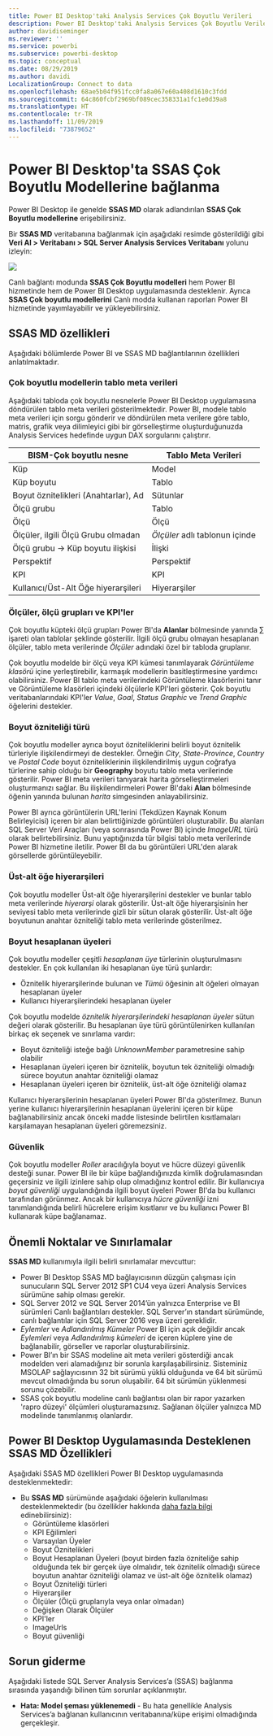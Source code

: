 ```yaml
---
title: Power BI Desktop'taki Analysis Services Çok Boyutlu Verileri
description: Power BI Desktop'taki Analysis Services Çok Boyutlu Verileri
author: davidiseminger
ms.reviewer: ''
ms.service: powerbi
ms.subservice: powerbi-desktop
ms.topic: conceptual
ms.date: 08/29/2019
ms.author: davidi
LocalizationGroup: Connect to data
ms.openlocfilehash: 68ae5b04f951fcc0fa8a067e60a408d1610c3fdd
ms.sourcegitcommit: 64c860fcbf2969bf089cec358331a1fc1e0d39a8
ms.translationtype: HT
ms.contentlocale: tr-TR
ms.lasthandoff: 11/09/2019
ms.locfileid: "73879652"
---
```

# <a name="connect-to-ssas-multidimensional-models-in-power-bi-desktop"></a>Power BI Desktop'ta SSAS Çok Boyutlu Modellerine bağlanma
Power BI Desktop ile genelde **SSAS MD** olarak adlandırılan **SSAS Çok Boyutlu modellerine** erişebilirsiniz.

Bir **SSAS MD** veritabanına bağlanmak için aşağıdaki resimde gösterildiği gibi **Veri Al &gt; Veritabanı &gt; SQL Server Analysis Services Veritabanı** yolunu izleyin:

![](media/desktop-ssas-multidimensional/ssas-multidimensional-2.png)

Canlı bağlantı modunda **SSAS Çok Boyutlu modelleri** hem Power BI hizmetinde hem de Power BI Desktop uygulamasında desteklenir. Ayrıca **SSAS Çok boyutlu modellerini** Canlı modda kullanan raporları Power BI hizmetinde yayımlayabilir ve yükleyebilirsiniz.

## <a name="capabilities-and-features-of-ssas-md"></a>SSAS MD özellikleri
Aşağıdaki bölümlerde Power BI ve SSAS MD bağlantılarının özellikleri anlatılmaktadır.

### <a name="tabular-metadata-of-multidimensional-models"></a>Çok boyutlu modellerin tablo meta verileri
Aşağıdaki tabloda çok boyutlu nesnelerle Power BI Desktop uygulamasına döndürülen tablo meta verileri gösterilmektedir. Power BI, modele tablo meta verileri için sorgu gönderir ve döndürülen meta verilere göre tablo, matris, grafik veya dilimleyici gibi bir görselleştirme oluşturduğunuzda Analysis Services hedefinde uygun DAX sorgularını çalıştırır.

| BISM-Çok boyutlu nesne | Tablo Meta Verileri |
| --- | --- |
| Küp |Model |
| Küp boyutu |Tablo |
| Boyut öznitelikleri (Anahtarlar), Ad |Sütunlar |
| Ölçü grubu |Tablo |
| Ölçü |Ölçü |
| Ölçüler, ilgili Ölçü Grubu olmadan |*Ölçüler* adlı tablonun içinde |
| Ölçü grubu -> Küp boyutu ilişkisi |İlişki |
| Perspektif |Perspektif |
| KPI |KPI |
| Kullanıcı/Üst-Alt Öğe hiyerarşileri |Hiyerarşiler |

### <a name="measures-measure-groups-and-kpis"></a>Ölçüler, ölçü grupları ve KPI'ler
Çok boyutlu küpteki ölçü grupları Power BI'da **Alanlar** bölmesinde yanında ∑ işareti olan tablolar şeklinde gösterilir. İlgili ölçü grubu olmayan hesaplanan ölçüler, tablo meta verilerinde *Ölçüler* adındaki özel bir tabloda gruplanır.

Çok boyutlu modelde bir ölçü veya KPI kümesi tanımlayarak *Görüntüleme klasörü* içine yerleştirebilir, karmaşık modellerin basitleştirmesine yardımcı olabilirsiniz. Power BI tablo meta verilerindeki Görüntüleme klasörlerini tanır ve Görüntüleme klasörleri içindeki ölçülerle KPI'leri gösterir. Çok boyutlu veritabanlarındaki KPI'ler *Value*, *Goal*, *Status Graphic* ve *Trend Graphic* öğelerini destekler.

### <a name="dimension-attribute-type"></a>Boyut özniteliği türü
Çok boyutlu modeller ayrıca boyut özniteliklerini belirli boyut öznitelik türleriyle ilişkilendirmeyi de destekler. Örneğin *City*, *State-Province*, *Country* ve *Postal Code* boyut özniteliklerinin ilişkilendirilmiş uygun coğrafya türlerine sahip olduğu bir **Geography** boyutu tablo meta verilerinde gösterilir. Power BI meta verileri tanıyarak harita görselleştirmeleri oluşturmanızı sağlar. Bu ilişkilendirmeleri Power BI'daki **Alan** bölmesinde öğenin yanında bulunan *harita* simgesinden anlayabilirsiniz.

Power BI ayrıca görüntülerin URL'lerini (Tekdüzen Kaynak Konum Belirleyicisi) içeren bir alan belirttiğinizde görüntüleri oluşturabilir. Bu alanları SQL Server Veri Araçları (veya sonrasında Power BI) içinde *ImageURL* türü olarak belirtebilirsiniz. Bunu yaptığınızda tür bilgisi tablo meta verilerinde Power BI hizmetine iletilir. Power BI da bu görüntüleri URL'den alarak görsellerde görüntüleyebilir.

### <a name="parent-child-hierarchies"></a>Üst-alt öğe hiyerarşileri
Çok boyutlu modeller Üst-alt öğe hiyerarşilerini destekler ve bunlar tablo meta verilerinde *hiyerarşi* olarak gösterilir. Üst-alt öğe hiyerarşisinin her seviyesi tablo meta verilerinde gizli bir sütun olarak gösterilir. Üst-alt öğe boyutunun anahtar özniteliği tablo meta verilerinde gösterilmez.

### <a name="dimension-calculated-members"></a>Boyut hesaplanan üyeleri
Çok boyutlu modeller çeşitli *hesaplanan üye* türlerinin oluşturulmasını destekler. En çok kullanılan iki hesaplanan üye türü şunlardır:

* Öznitelik hiyerarşilerinde bulunan ve *Tümü* öğesinin alt öğeleri olmayan hesaplanan üyeler
* Kullanıcı hiyerarşilerindeki hesaplanan üyeler

Çok boyutlu modelde *öznitelik hiyerarşilerindeki hesaplanan üyeler* sütun değeri olarak gösterilir. Bu hesaplanan üye türü görüntülenirken kullanılan birkaç ek seçenek ve sınırlama vardır:

* Boyut özniteliği isteğe bağlı *UnknownMember* parametresine sahip olabilir
* Hesaplanan üyeleri içeren bir öznitelik, boyutun tek özniteliği olmadığı sürece boyutun anahtar özniteliği olamaz
* Hesaplanan üyeleri içeren bir öznitelik, üst-alt öğe özniteliği olamaz

Kullanıcı hiyerarşilerinin hesaplanan üyeleri Power BI'da gösterilmez. Bunun yerine kullanıcı hiyerarşilerinin hesaplanan üyelerini içeren bir küpe bağlanabilirsiniz ancak önceki madde listesinde belirtilen kısıtlamaları karşılamayan hesaplanan üyeleri göremezsiniz.

### <a name="security"></a>Güvenlik
Çok boyutlu modeller *Roller* aracılığıyla boyut ve hücre düzeyi güvenlik desteği sunar. Power BI ile bir küpe bağlandığınızda kimlik doğrulamasından geçersiniz ve ilgili izinlere sahip olup olmadığınız kontrol edilir. Bir kullanıcıya *boyut güvenliği* uygulandığında ilgili boyut üyeleri Power BI'da bu kullanıcı tarafından görünmez. Ancak bir kullanıcıya *hücre güvenliği* izni tanımlandığında belirli hücrelere erişim kısıtlanır ve bu kullanıcı Power BI kullanarak küpe bağlanamaz.

## <a name="considerations-and-limitations"></a>Önemli Noktalar ve Sınırlamalar
**SSAS MD** kullanımıyla ilgili belirli sınırlamalar mevcuttur:

* Power BI Desktop SSAS MD bağlayıcısının düzgün çalışması için sunucuların SQL Server 2012 SP1 CU4 veya üzeri Analysis Services sürümüne sahip olması gerekir.
* SQL Server 2012 ve SQL Server 2014’ün yalnızca Enterprise ve BI sürümleri Canlı bağlantıları destekler. SQL Server’ın standart sürümünde, canlı bağlantılar için SQL Server 2016 veya üzeri gereklidir.
* *Eylemler* ve *Adlandırılmış Kümeler* Power BI için açık değildir ancak *Eylemleri* veya *Adlandırılmış kümeleri* de içeren küplere yine de bağlanabilir, görseller ve raporlar oluşturabilirsiniz.
* Power BI’ın bir SSAS modeline ait meta verileri gösterdiği ancak modelden veri alamadığınız bir sorunla karşılaşabilirsiniz. Sisteminiz MSOLAP sağlayıcısının 32 bit sürümü yüklü olduğunda ve 64 bit sürümü mevcut olmadığında bu sorun oluşabilir. 64 bit sürümün yüklenmesi sorunu çözebilir.
* SSAS çok boyutlu modeline canlı bağlantısı olan bir rapor yazarken 'rapro düzeyi' ölçümleri oluşturamazsınız. Sağlanan ölçüler yalnızca MD modelinde tanımlanmış olanlardır.

## <a name="supported-features-of-ssas-md-in-power-bi-desktop"></a>Power BI Desktop Uygulamasında Desteklenen SSAS MD Özellikleri
Aşağıdaki SSAS MD özellikleri Power BI Desktop uygulamasında desteklenmektedir:

* Bu **SSAS MD** sürümünde aşağıdaki öğelerin kullanılması desteklenmektedir (bu özellikler hakkında [daha fazla bilgi](https://docs.microsoft.com/sql/analysis-services/multidimensional-models/understanding-power-view-for-multidimensional-models?view=sql-server-2014) edinebilirsiniz):
  * Görüntüleme klasörleri
  * KPI Eğilimleri
  * Varsayılan Üyeler
  * Boyut Öznitelikleri
  * Boyut Hesaplanan Üyeleri (boyut birden fazla özniteliğe sahip olduğunda tek bir gerçek üye olmalıdır, tek öznitelik olmadığı sürece boyutun anahtar özniteliği olamaz ve üst-alt öğe öznitelik olamaz)
  * Boyut Özniteliği türleri
  * Hiyerarşiler
  * Ölçüler (Ölçü gruplarıyla veya onlar olmadan)
  * Değişken Olarak Ölçüler
  * KPI'ler
  * ImageUrls
  * Boyut güvenliği

## <a name="troubleshooting"></a>Sorun giderme 
Aşağıdaki listede SQL Server Analysis Services’a (SSAS) bağlanma sırasında yaşandığı bilinen tüm sorunlar açıklanmıştır. 

* **Hata: Model şeması yüklenemedi** - Bu hata genellikle Analysis Services’a bağlanan kullanıcının veritabanına/küpe erişimi olmadığında gerçekleşir.
